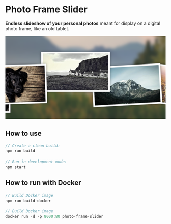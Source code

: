 # Photo Frame Slider

**Endless slideshow of your personal photos** meant for display on a digital photo frame, like an old tablet.

![Screenshot](./docs/screenshot.png)

## How to use

```javascript
// Create a clean build:
npm run build

// Run in development mode:
npm start
```

## How to run with Docker

```javascript
// Build Docker image
npm run build-docker

// Build Docker image
docker run -d -p 8000:80 photo-frame-slider
```
